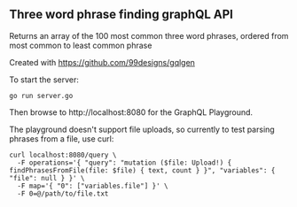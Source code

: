 ## Three word phrase finding graphQL API

Returns an array of the 100 most common three word phrases, ordered from most common to least common phrase

Created with https://github.com/99designs/gqlgen

To start the server:

```
go run server.go
```

Then browse to http://localhost:8080 for the GraphQL Playground.

The playground doesn't support file uploads, so currently to test parsing phrases from a file, use curl:

```
curl localhost:8080/query \
  -F operations='{ "query": "mutation ($file: Upload!) { findPhrasesFromFile(file: $file) { text, count } }", "variables": { "file": null } }' \
  -F map='{ "0": ["variables.file"] }' \
  -F 0=@/path/to/file.txt
```